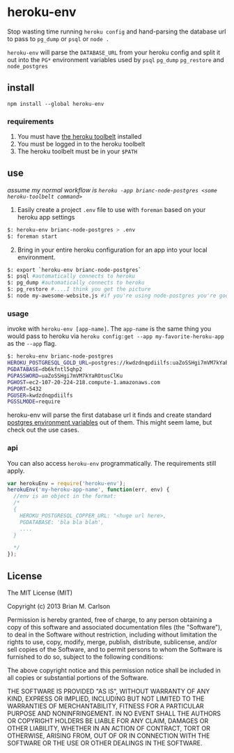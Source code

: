 heroku-env
===============

Stop wasting time running `heroku config` and hand-parsing the database url to pass to `pg_dump` or `psql` or `node .`

`heroku-env` will parse the `DATABASE_URL` from your heroku config and split it out into the `PG*` environment variables used by `psql` `pg_dump` `pg_restore` and `node_postgres`


## install

`npm install --global heroku-env`

### requirements

1. You must have [the heroku toolbelt](https://toolbelt.heroku.com/) installed
2. You must be logged in to the heroku toolbelt
3. The heroku toolbelt must be in your `$PATH`
 


## use

_assume my normal workflow is `heroku -app brianc-node-postgres <some heroku-toolbelt command>`_

1. Easily create a project `.env` file to use with `foreman` based on your heroku app settings

```bash
$: heroku-env brianc-node-postgres > .env
$: foreman start
```

2. Bring in your entire heroku configuration for an app into your local environment.

```bash
$: export `heroku-env brianc-node-postgres`
$: psql #automatically connects to heroku
$: pg_dump #automatically connects to heroku
$: pg_restore #....I think you get the picture
$: node my-awesome-website.js #if you're using node-postgres you're good to go
```

### usage

invoke with `heroku-env [app-name]`.  The `app-name` is the same thing you would pass to heroku via `heroku config:get --app my-favorite-heroku-app` as the `--app` flag.

```bash
$: heroku-env brianc-node-postgres
HEROKU_POSTGRESQL_GOLD_URL=postgres://kwdzdnqpdiilfs:uaZoSSHgi7mVM7kYaROtusClKu@ec2-107-20-224-218.compute-1.amazonaws.com:5432/db6kfntl5qhp2
PGDATABASE=db6kfntl5qhp2
PGPASSWORD=uaZoSSHgi7mVM7kYaROtusClKu
PGHOST=ec2-107-20-224-218.compute-1.amazonaws.com
PGPORT=5432
PGUSER=kwdzdnqpdiilfs
PGSSLMODE=require
```

heroku-env will parse the first database url it finds and create standard [postgres environment variables](http://www.postgresql.org/docs/9.2/static/libpq-envars.html) out of them.  This might seem lame, but check out the use cases.



### api

You can also access `heroku-env` programmatically.  The requirements still apply.

```js
var herokuEnv = require('heroku-env');
herokuEnv('my-heroku-app-name', function(err, env) {
  //env is an object in the format: 
  /*
  {
    HEROKU_POSTGRESQL_COPPER_URL: "<huge url here>,
    PGDATABASE: 'bla bla blah',
    ....
  }

  */
});

```

## License 

The MIT License (MIT)

Copyright (c) 2013 Brian M. Carlson

Permission is hereby granted, free of charge, to any person obtaining a copy
of this software and associated documentation files (the "Software"), to deal
in the Software without restriction, including without limitation the rights
to use, copy, modify, merge, publish, distribute, sublicense, and/or sell
copies of the Software, and to permit persons to whom the Software is
furnished to do so, subject to the following conditions:

The above copyright notice and this permission notice shall be included in
all copies or substantial portions of the Software.

THE SOFTWARE IS PROVIDED "AS IS", WITHOUT WARRANTY OF ANY KIND, EXPRESS OR
IMPLIED, INCLUDING BUT NOT LIMITED TO THE WARRANTIES OF MERCHANTABILITY,
FITNESS FOR A PARTICULAR PURPOSE AND NONINFRINGEMENT. IN NO EVENT SHALL THE
AUTHORS OR COPYRIGHT HOLDERS BE LIABLE FOR ANY CLAIM, DAMAGES OR OTHER
LIABILITY, WHETHER IN AN ACTION OF CONTRACT, TORT OR OTHERWISE, ARISING FROM,
OUT OF OR IN CONNECTION WITH THE SOFTWARE OR THE USE OR OTHER DEALINGS IN
THE SOFTWARE.
